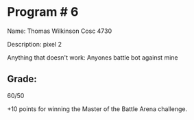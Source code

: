# Program # 6
Name: Thomas Wilkinson
Cosc 4730

Description:  pixel 2

Anything that doesn't work: Anyones battle bot against mine

## Grade:

60/50

+10 points for winning the Master of the Battle Arena challenge.
